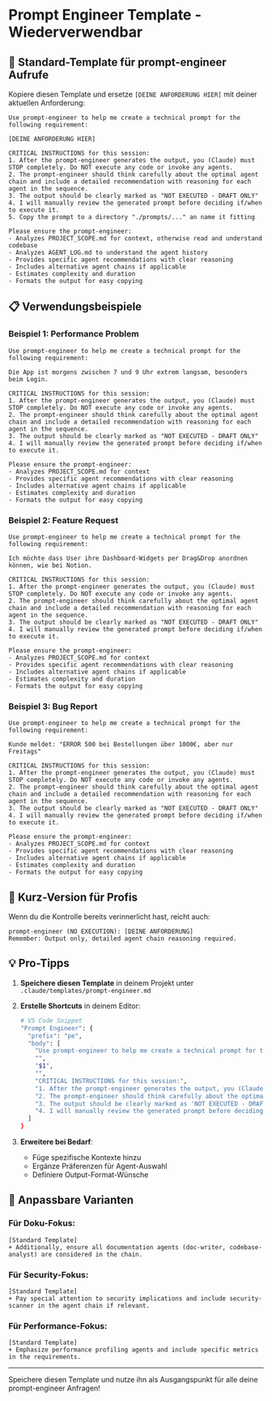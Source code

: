 # Prompt Engineer Template - Wiederverwendbar

## 🎯 Standard-Template für prompt-engineer Aufrufe

Kopiere diesen Template und ersetze `[DEINE ANFORDERUNG HIER]` mit deiner aktuellen Anforderung:

```
Use prompt-engineer to help me create a technical prompt for the following requirement:

[DEINE ANFORDERUNG HIER]

CRITICAL INSTRUCTIONS for this session:
1. After the prompt-engineer generates the output, you (Claude) must STOP completely. Do NOT execute any code or invoke any agents.
2. The prompt-engineer should think carefully about the optimal agent chain and include a detailed recommendation with reasoning for each agent in the sequence.
3. The output should be clearly marked as "NOT EXECUTED - DRAFT ONLY"
4. I will manually review the generated prompt before deciding if/when to execute it.
5. Copy the prompt to a directory "./prompts/..." an name it fitting

Please ensure the prompt-engineer:
- Analyzes PROJECT_SCOPE.md for context, otherwise read and understand codebase
- Analyzes AGENT_LOG.md to understand the agent history
- Provides specific agent recommendations with clear reasoning
- Includes alternative agent chains if applicable
- Estimates complexity and duration
- Formats the output for easy copying
```

## 📋 Verwendungsbeispiele

### Beispiel 1: Performance Problem
```
Use prompt-engineer to help me create a technical prompt for the following requirement:

Die App ist morgens zwischen 7 und 9 Uhr extrem langsam, besonders beim Login.

CRITICAL INSTRUCTIONS for this session:
1. After the prompt-engineer generates the output, you (Claude) must STOP completely. Do NOT execute any code or invoke any agents.
2. The prompt-engineer should think carefully about the optimal agent chain and include a detailed recommendation with reasoning for each agent in the sequence.
3. The output should be clearly marked as "NOT EXECUTED - DRAFT ONLY"
4. I will manually review the generated prompt before deciding if/when to execute it.

Please ensure the prompt-engineer:
- Analyzes PROJECT_SCOPE.md for context
- Provides specific agent recommendations with clear reasoning
- Includes alternative agent chains if applicable
- Estimates complexity and duration
- Formats the output for easy copying
```

### Beispiel 2: Feature Request
```
Use prompt-engineer to help me create a technical prompt for the following requirement:

Ich möchte dass User ihre Dashboard-Widgets per Drag&Drop anordnen können, wie bei Notion.

CRITICAL INSTRUCTIONS for this session:
1. After the prompt-engineer generates the output, you (Claude) must STOP completely. Do NOT execute any code or invoke any agents.
2. The prompt-engineer should think carefully about the optimal agent chain and include a detailed recommendation with reasoning for each agent in the sequence.
3. The output should be clearly marked as "NOT EXECUTED - DRAFT ONLY"
4. I will manually review the generated prompt before deciding if/when to execute it.

Please ensure the prompt-engineer:
- Analyzes PROJECT_SCOPE.md for context
- Provides specific agent recommendations with clear reasoning
- Includes alternative agent chains if applicable
- Estimates complexity and duration
- Formats the output for easy copying
```

### Beispiel 3: Bug Report
```
Use prompt-engineer to help me create a technical prompt for the following requirement:

Kunde meldet: "ERROR 500 bei Bestellungen über 1000€, aber nur Freitags"

CRITICAL INSTRUCTIONS for this session:
1. After the prompt-engineer generates the output, you (Claude) must STOP completely. Do NOT execute any code or invoke any agents.
2. The prompt-engineer should think carefully about the optimal agent chain and include a detailed recommendation with reasoning for each agent in the sequence.
3. The output should be clearly marked as "NOT EXECUTED - DRAFT ONLY"
4. I will manually review the generated prompt before deciding if/when to execute it.

Please ensure the prompt-engineer:
- Analyzes PROJECT_SCOPE.md for context
- Provides specific agent recommendations with clear reasoning
- Includes alternative agent chains if applicable
- Estimates complexity and duration
- Formats the output for easy copying
```

## 🚀 Kurz-Version für Profis

Wenn du die Kontrolle bereits verinnerlicht hast, reicht auch:

```
prompt-engineer (NO EXECUTION): [DEINE ANFORDERUNG]
Remember: Output only, detailed agent chain reasoning required.
```

## 💡 Pro-Tipps

1. **Speichere diesen Template** in deinem Projekt unter `.claude/templates/prompt-engineer.md`

2. **Erstelle Shortcuts** in deinem Editor:
   ```bash
   # VS Code Snippet
   "Prompt Engineer": {
     "prefix": "pe",
     "body": [
       "Use prompt-engineer to help me create a technical prompt for the following requirement:",
       "",
       "$1",
       "",
       "CRITICAL INSTRUCTIONS for this session:",
       "1. After the prompt-engineer generates the output, you (Claude) must STOP completely. Do NOT execute any code or invoke any agents.",
       "2. The prompt-engineer should think carefully about the optimal agent chain and include a detailed recommendation with reasoning for each agent in the sequence.",
       "3. The output should be clearly marked as 'NOT EXECUTED - DRAFT ONLY'",
       "4. I will manually review the generated prompt before deciding if/when to execute it."
     ]
   }
   ```

3. **Erweitere bei Bedarf**:
   - Füge spezifische Kontexte hinzu
   - Ergänze Präferenzen für Agent-Auswahl
   - Definiere Output-Format-Wünsche

## 🎨 Anpassbare Varianten

### Für Doku-Fokus:
```
[Standard Template]
+ Additionally, ensure all documentation agents (doc-writer, codebase-analyst) are considered in the chain.
```

### Für Security-Fokus:
```
[Standard Template]
+ Pay special attention to security implications and include security-scanner in the agent chain if relevant.
```

### Für Performance-Fokus:
```
[Standard Template]
+ Emphasize performance profiling agents and include specific metrics in the requirements.
```

---

Speichere diesen Template und nutze ihn als Ausgangspunkt für alle deine prompt-engineer Anfragen!
